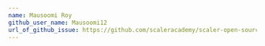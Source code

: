 ```yaml
---
name: Mausoomi Roy
github_user_name: Mausoomi12
url_of_github_issue: https://github.com/scaleracademy/scaler-open-source-september-challenge/issues/268
---
```

